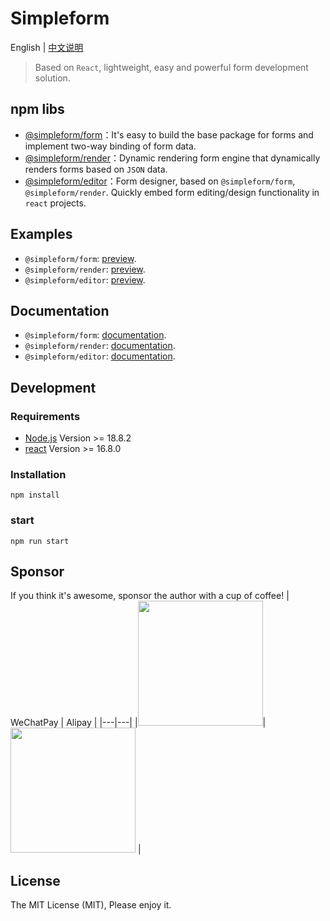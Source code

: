 # Simpleform
English | [中文说明](./README_CN.md)

> Based on `React`, lightweight, easy and powerful form development solution.

## npm libs

- [@simpleform/form](packages/form)：It's easy to build the base package for forms and implement two-way binding of form data.
- [@simpleform/render](packages/render)：Dynamic rendering form engine that dynamically renders forms based on `JSON` data.
- [@simpleform/editor](packages/editor)：Form designer, based on `@simpleform/form`, `@simpleform/render`. Quickly embed form editing/design functionality in `react` projects.

## Examples
- `@simpleform/form`: [preview](https://mezhanglei.github.io/simpleform/).
- `@simpleform/render`: [preview](https://mezhanglei.github.io/simpleform/).
- `@simpleform/editor`: [preview](https://mezhanglei.github.io/simpleform/).

## Documentation
- `@simpleform/form`: <a href="https://mezhanglei.github.io/simpleform/" target="_blank">documentation</a>.
- `@simpleform/render`: <a href="https://mezhanglei.github.io/simpleform/" target="_blank">documentation</a>.
- `@simpleform/editor`: <a href="https://mezhanglei.github.io/simpleform/" target="_blank">documentation</a>.

## Development

### Requirements
- [Node.js](https://nodejs.org/en/) Version >= 18.8.2
- [react](https://react.docschina.org/) Version >= 16.8.0

### Installation
```
npm install
```
### start
```
npm run start
```

## Sponsor
If you think it's awesome, sponsor the author with a cup of coffee!
|  WeChatPay  | Alipay |
|---|---|
|<img src="https://cdn.jsdelivr.net/gh/mezhanglei/myImages@master/mine/weixin_pay.png" width="200" />| <img src="https://cdn.jsdelivr.net/gh/mezhanglei/myImages@master/mine/ali_pay.png" width="200" /> |

## License
The MIT License (MIT), Please enjoy it.
